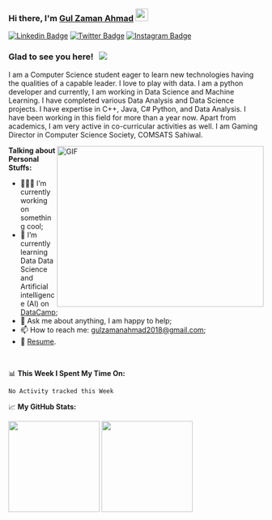 ### Hi there, I'm <a href="https://gkassym.netlify.app" target="_blank">Gul Zaman Ahmad</a> <img src="https://media.giphy.com/media/hvRJCLFzcasrR4ia7z/giphy.gif" width="25px">

[![Linkedin Badge](https://img.shields.io/badge/-LinkedIn-0e76a8?style=flat-square&logo=Linkedin&logoColor=white)](https://www.linkedin.com/in/gul-zaman-ahmad-039380159)
[![Twitter Badge](https://img.shields.io/badge/-Twitter-00acee?style=flat-square&logo=Twitter&logoColor=white)](https://twitter.com/Gul_Zaman_Ahmad)
[![Instagram Badge](https://img.shields.io/badge/-Instagram-e4405f?style=flat-square&logo=Instagram&logoColor=white)](https://www.instagram.com/iamgulzamanahmad/)

### Glad to see you here! &nbsp; ![](https://visitor-badge.glitch.me/badge?page_id=GulZamanAhmad786.GulZamanAhmad786)

I am a Computer Science student eager to learn new technologies having the qualities of a capable leader.
I love to play with data. I am a python developer and currently, I am working in Data Science and Machine Learning. I have completed various Data Analysis and Data Science projects. I have expertise in C++, Java, C# Python, and Data Analysis. I have been working in this field for more than a year now.
Apart from academics, I am very active in co-curricular activities as well. I am Gaming Director in Computer Science Society, COMSATS Sahiwal.

<img align="right" alt="GIF" src="https://github.com/Gapur/Gapur/blob/master/coding.gif?raw=true" width="408" height="318" />
  

**Talking about Personal Stuffs:**

- 👨🏻‍💻 I’m currently working on something cool;
- 🚀 I’m currently learning Data Data Science and Artificial intelligence (AI) on [DataCamp](https://www.datacamp.com/);
- 💬 Ask me about anything, I am happy to help;
- 📫 How to reach me: gulzamanahmad2018@gmail.com;
- 📝 [Resume](https://www.linkedin.com/resume-builder/urn:li:fs_memberResume:21138970/?edit=true).

</br>

📊 **This Week I Spent My Time On:**
<!--START_SECTION:waka-->
```text
No Activity tracked this Week
```
<!--END_SECTION:waka-->


📈 **My GitHub Stats:**

<p>
  <img height="180em" src="https://github-readme-stats.vercel.app/api?username=GulZamanAhmad786&show_icons=true&hide_border=true&&count_private=true&include_all_commits=true" />
  <img height="180em" src="https://github-readme-stats.vercel.app/api/top-langs/?username=GulZamanAhmad786&exclude_repo=KNN-Image-Classification&show_icons=true&hide_border=true&layout=compact&langs_count=8"/>
</p>




